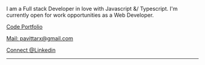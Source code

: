 <!--
**pavittarx/pavittarx** is a ✨ _special_ ✨ repository because its `README.md` (this file) appears on your GitHub profile.

Here are some ideas to get you started:

- 🔭 I’m currently working on ...
- 🌱 I’m currently learning ...
- 👯 I’m looking to collaborate on ...
- 🤔 I’m looking for help with ...
- 💬 Ask me about ...
- 📫 How to reach me: ...
- 😄 Pronouns: ...
- ⚡ Fun fact: ...
-->

I am a Full stack Developer in love with Javascript &/ Typescript. I'm currently open for work opportunities as a Web Developer.

[Code Portfolio](https://github.com/pavittarx/)

[Mail: pavittarx@gmail.com](mailto:pavittarx@gmail.com)

[Connect @Linkedin](https://linkedin.com/in/pavittarx)

---